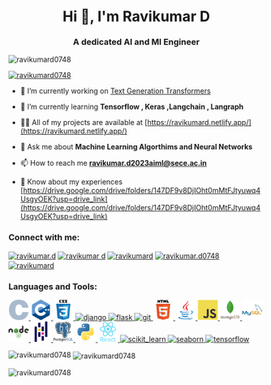 <h1 align="center">Hi 👋, I'm Ravikumar D</h1>
<h3 align="center">A dedicated AI and Ml Engineer</h3>

<p align="left"> <img src="https://komarev.com/ghpvc/?username=ravikumard0748&label=Profile%20views&color=0e75b6&style=flat" alt="ravikumard0748" /> </p>

<p align="left"> <a href="https://github.com/ryo-ma/github-profile-trophy"><img src="https://github-profile-trophy.vercel.app/?username=ravikumard0748" alt="ravikumard0748" /></a> </p>

- 🔭 I’m currently working on [Text Generation Transformers](https://github.com/ravikumard0748/TextGeneration_using_Transformers.git)

- 🌱 I’m currently learning **Tensorflow , Keras ,Langchain , Langraph**

- 👨‍💻 All of my projects are available at [https://ravikumard.netlify.app/](https://ravikumard.netlify.app/)

- 💬 Ask me about **Machine Learning Algorthims and Neural Networks**

- 📫 How to reach me **ravikumar.d2023aiml@sece.ac.in**

- 📄 Know about my experiences [https://drive.google.com/drive/folders/147DF9v8DjIOht0mMtFJtyuwq4UsgyOEK?usp=drive_link](https://drive.google.com/drive/folders/147DF9v8DjIOht0mMtFJtyuwq4UsgyOEK?usp=drive_link)

<h3 align="left">Connect with me:</h3>
<p align="left">
<a href="https://linkedin.com/in/ravikumar.d" target="blank"><img align="center" src="https://raw.githubusercontent.com/rahuldkjain/github-profile-readme-generator/master/src/images/icons/Social/linked-in-alt.svg" alt="ravikumar.d" height="30" width="40" /></a>
<a href="https://kaggle.com/ravikumar d" target="blank"><img align="center" src="https://raw.githubusercontent.com/rahuldkjain/github-profile-readme-generator/master/src/images/icons/Social/kaggle.svg" alt="ravikumar d" height="30" width="40" /></a>
<a href="https://www.codechef.com/users/ravikumard" target="blank"><img align="center" src="https://cdn.jsdelivr.net/npm/simple-icons@3.1.0/icons/codechef.svg" alt="ravikumard" height="30" width="40" /></a>
<a href="https://codeforces.com/profile/ravikumar.d0748" target="blank"><img align="center" src="https://raw.githubusercontent.com/rahuldkjain/github-profile-readme-generator/master/src/images/icons/Social/codeforces.svg" alt="ravikumar.d0748" height="30" width="40" /></a>
<a href="https://www.leetcode.com/ravikumard" target="blank"><img align="center" src="https://raw.githubusercontent.com/rahuldkjain/github-profile-readme-generator/master/src/images/icons/Social/leet-code.svg" alt="ravikumard" height="30" width="40" /></a>
</p>

<h3 align="left">Languages and Tools:</h3>
<p align="left"> <a href="https://www.cprogramming.com/" target="_blank" rel="noreferrer"> <img src="https://raw.githubusercontent.com/devicons/devicon/master/icons/c/c-original.svg" alt="c" width="40" height="40"/> </a> <a href="https://www.w3schools.com/cpp/" target="_blank" rel="noreferrer"> <img src="https://raw.githubusercontent.com/devicons/devicon/master/icons/cplusplus/cplusplus-original.svg" alt="cplusplus" width="40" height="40"/> </a> <a href="https://www.w3schools.com/css/" target="_blank" rel="noreferrer"> <img src="https://raw.githubusercontent.com/devicons/devicon/master/icons/css3/css3-original-wordmark.svg" alt="css3" width="40" height="40"/> </a> <a href="https://www.djangoproject.com/" target="_blank" rel="noreferrer"> <img src="https://cdn.worldvectorlogo.com/logos/django.svg" alt="django" width="40" height="40"/> </a> <a href="https://flask.palletsprojects.com/" target="_blank" rel="noreferrer"> <img src="https://www.vectorlogo.zone/logos/pocoo_flask/pocoo_flask-icon.svg" alt="flask" width="40" height="40"/> </a> <a href="https://git-scm.com/" target="_blank" rel="noreferrer"> <img src="https://www.vectorlogo.zone/logos/git-scm/git-scm-icon.svg" alt="git" width="40" height="40"/> </a> <a href="https://www.w3.org/html/" target="_blank" rel="noreferrer"> <img src="https://raw.githubusercontent.com/devicons/devicon/master/icons/html5/html5-original-wordmark.svg" alt="html5" width="40" height="40"/> </a> <a href="https://www.java.com" target="_blank" rel="noreferrer"> <img src="https://raw.githubusercontent.com/devicons/devicon/master/icons/java/java-original.svg" alt="java" width="40" height="40"/> </a> <a href="https://developer.mozilla.org/en-US/docs/Web/JavaScript" target="_blank" rel="noreferrer"> <img src="https://raw.githubusercontent.com/devicons/devicon/master/icons/javascript/javascript-original.svg" alt="javascript" width="40" height="40"/> </a> <a href="https://www.mongodb.com/" target="_blank" rel="noreferrer"> <img src="https://raw.githubusercontent.com/devicons/devicon/master/icons/mongodb/mongodb-original-wordmark.svg" alt="mongodb" width="40" height="40"/> </a> <a href="https://www.mysql.com/" target="_blank" rel="noreferrer"> <img src="https://raw.githubusercontent.com/devicons/devicon/master/icons/mysql/mysql-original-wordmark.svg" alt="mysql" width="40" height="40"/> </a> <a href="https://nodejs.org" target="_blank" rel="noreferrer"> <img src="https://raw.githubusercontent.com/devicons/devicon/master/icons/nodejs/nodejs-original-wordmark.svg" alt="nodejs" width="40" height="40"/> </a> <a href="https://pandas.pydata.org/" target="_blank" rel="noreferrer"> <img src="https://raw.githubusercontent.com/devicons/devicon/2ae2a900d2f041da66e950e4d48052658d850630/icons/pandas/pandas-original.svg" alt="pandas" width="40" height="40"/> </a> <a href="https://www.postgresql.org" target="_blank" rel="noreferrer"> <img src="https://raw.githubusercontent.com/devicons/devicon/master/icons/postgresql/postgresql-original-wordmark.svg" alt="postgresql" width="40" height="40"/> </a> <a href="https://www.python.org" target="_blank" rel="noreferrer"> <img src="https://raw.githubusercontent.com/devicons/devicon/master/icons/python/python-original.svg" alt="python" width="40" height="40"/> </a> <a href="https://reactjs.org/" target="_blank" rel="noreferrer"> <img src="https://raw.githubusercontent.com/devicons/devicon/master/icons/react/react-original-wordmark.svg" alt="react" width="40" height="40"/> </a> <a href="https://scikit-learn.org/" target="_blank" rel="noreferrer"> <img src="https://upload.wikimedia.org/wikipedia/commons/0/05/Scikit_learn_logo_small.svg" alt="scikit_learn" width="40" height="40"/> </a> <a href="https://seaborn.pydata.org/" target="_blank" rel="noreferrer"> <img src="https://seaborn.pydata.org/_images/logo-mark-lightbg.svg" alt="seaborn" width="40" height="40"/> </a> <a href="https://www.tensorflow.org" target="_blank" rel="noreferrer"> <img src="https://www.vectorlogo.zone/logos/tensorflow/tensorflow-icon.svg" alt="tensorflow" width="40" height="40"/> </a> </p>

<p><img align="left" src="https://github-readme-stats.vercel.app/api/top-langs?username=ravikumard0748&show_icons=true&locale=en&layout=compact" alt="ravikumard0748" /></p>

<p>&nbsp;<img align="center" src="https://github-readme-stats.vercel.app/api?username=ravikumard0748&show_icons=true&locale=en" alt="ravikumard0748" /></p>

<p><img align="center" src="https://github-readme-streak-stats.herokuapp.com/?user=ravikumard0748&" alt="ravikumard0748" /></p>

